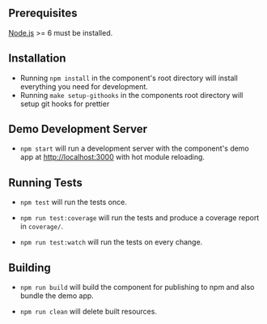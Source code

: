 ## Prerequisites

[Node.js](http://nodejs.org/) >= 6 must be installed.

## Installation

- Running `npm install` in the component's root directory will install everything you need for development.
- Running `make setup-githooks` in the components root directory will setup git hooks for prettier

## Demo Development Server

- `npm start` will run a development server with the component's demo app at [http://localhost:3000](http://localhost:3000) with hot module reloading.

## Running Tests

- `npm test` will run the tests once.

- `npm run test:coverage` will run the tests and produce a coverage report in `coverage/`.

- `npm run test:watch` will run the tests on every change.

## Building

- `npm run build` will build the component for publishing to npm and also bundle the demo app.

- `npm run clean` will delete built resources.
